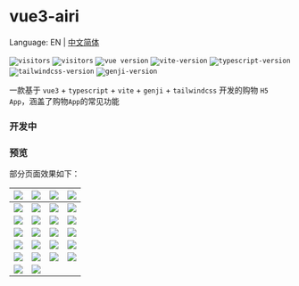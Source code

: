 # vue3-airi

Language: EN | [中文简体](README-CN.md)


<code>![visitors](https://visitor-badge.glitch.me/badge?page_id=xieyezi.vue3-shopping-airi)</code>
<code>![visitors](https://visitor-badge.glitch.me/badge?page_id=xieyezi.vue3-shopping-airi)</code>
<code>![vue version](https://img.shields.io/badge/vue-3.x-%238B5CF6)</code>
<code>![vite-version](https://img.shields.io/badge/vite-2.x-%238B5CF6)</code>
<code>![typescript-version](https://img.shields.io/badge/typescript-4.x-%238B5CF6)</code>
<code>![tailwindcss-version](https://img.shields.io/badge/tailwindcss-%202.x-%238B5CF6)</code>
<code>![genji-version](https://img.shields.io/badge/genji-%201.x-%238B5CF6)</code>

一款基于 `vue3` + `typescript` + `vite` + `genji` + `tailwindcss` 开发的购物 `H5 App`，涵盖了购物`App`的常见功能

### 开发中

### 预览

部分页面效果如下：

| ![](./screenshot/Screenshot_1.png)  | ![](./screenshot/Screenshot_2.png)  | ![](./screenshot/Screenshot_3.png)  | ![](./screenshot/Screenshot_4.png)  |
| :---------------------------------: | :---------------------------------: | :---------------------------------: | :---------------------------------: |
| ![](./screenshot/Screenshot_5.png)  | ![](./screenshot/Screenshot_6.png)  | ![](./screenshot/Screenshot_7.png)  | ![](./screenshot/Screenshot_8.png)  |
| ![](./screenshot/Screenshot_9.png)  | ![](./screenshot/Screenshot_10.png) | ![](./screenshot/Screenshot_11.png) | ![](./screenshot/Screenshot_12.png) |
| ![](./screenshot/Screenshot_13.png) | ![](./screenshot/Screenshot_14.png) | ![](./screenshot/Screenshot_17.png) | ![](./screenshot/Screenshot_18.png) |
| ![](./screenshot/Screenshot_15.png) | ![](./screenshot/Screenshot_19.png) | ![](./screenshot/Screenshot_20.png) | ![](./screenshot/Screenshot_21.png) |
| ![](./screenshot/Screenshot_22.jpg) | ![](./screenshot/Screenshot_23.jpg) | ![](./screenshot/Screenshot_24.jpg) | ![](./screenshot/Screenshot_25.jpg) |
| ![](./screenshot/Screenshot_26.jpg) | ![](./screenshot/Screenshot_27.jpg) |                                     |                                     |
